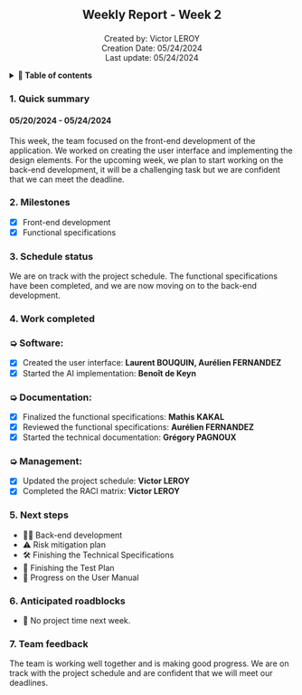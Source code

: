 <h2> <p align="center"> Weekly Report - Week 2 </p> </h2>

<p align="center">
Created by: Victor LEROY <br> Creation Date: 05/24/2024 <br> Last update: 05/24/2024
</p>

<details>
<summary>
<b> 📖 Table of contents </b>
</summary>

- [1. Quick summary](#1-quick-summary)
- [2. Milestones](#2-milestones)
- [3. Schedule status](#3-schedule-status)
- [4. Work completed](#4-work-completed)
- [5. Next steps](#5-next-steps)
- [6. Anticipated roadblocks](#6-anticipated-roadblocks)
- [7. Team feedback](#7-team-feedback)

</details>

### 1. Quick summary

#### 05/20/2024 - 05/24/2024

This week, the team focused on the front-end development of the application. We worked on creating the user interface and implementing the design elements. For the upcoming week, we plan to start working on the back-end development, it will be a challenging task but we are confident that we can meet the deadline.


### 2. Milestones

- [x] Front-end development
- [x] Functional specifications

### 3. Schedule status

We are on track with the project schedule. The functional specifications have been completed, and we are now moving on to the back-end development.

### 4. Work completed

### ➭ Software:
- [x] Created the user interface: **Laurent BOUQUIN, Aurélien FERNANDEZ**
- [x] Started the AI implementation: **Benoît de Keyn**

### ➭ Documentation:
- [x] Finalized the functional specifications: **Mathis KAKAL**
- [x] Reviewed the functional specifications: **Aurélien FERNANDEZ**
- [x] Started the technical documentation: **Grégory PAGNOUX**

### ➭ Management:
- [x] Updated the project schedule: **Victor LEROY**
- [x] Completed the RACI matrix: **Victor LEROY**  

### 5. Next steps

- 👨‍💻 Back-end development
- ⚠️ Risk mitigation plan
- 🛠️ Finishing the Technical Specifications
- 🧪 Finishing the Test Plan
- 📜 Progress on the User Manual

### 6. Anticipated roadblocks

- 🛑 No project time next week.


### 7. Team feedback

The team is working well together and is making good progress. We are on track with the project schedule and are confident that we will meet our deadlines.

